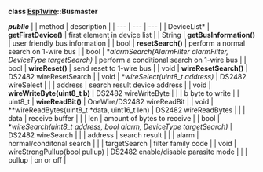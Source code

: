 **class [Esp1wire](./Esp1wire.md)::Busmaster**

***public***
| | method | description |
| --- | --- | --- |
| DeviceList* | **getFirstDevice()** | first element in device list |
| String | **getBusInformation()** | user friendly bus information |
| bool | **resetSearch()** | perform a normal search on 1-wire bus |
| bool | **alarmSearch(AlarmFilter *alarmFilter, DeviceType targetSearch)** | perform a conditional search on 1-wire bus |
| bool | **wireReset()** | send reset to 1-wire bus |
| void | **wireResetSearch()** | DS2482 wireResetSearch |
| void | **wireSelect(uint8_t *address)** | DS2482 wireSelect |
| | address | search result device address |
| void | **wireWriteByte(uint8_t b)** | DS2482 wireWriteByte |
| | b byte to write |
| uint8_t | **wireReadBit()** | OneWire/DS2482 wireReadBit |
| void | **wireReadBytes(uint8_t *data, uint16_t len) | DS2482 wireReadBytes |
| | data | receive buffer |
| | len | amount of bytes to receive |
| bool | **wireSearch(uint8_t *address, bool alarm, DeviceType targetSearch)** | DS2482 wireSearch |
| | address | search result |
| | alarm | normal/conditonal search |
| | targetSearch | filter family code |
| void | wireStrongPullup(bool pullup) | DS2482 enable/disable parasite mode |
| | pullup | on or off |
